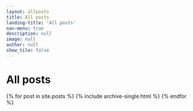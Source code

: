 ```yaml
---
layout: allposts
title: All posts
landing-title: 'All posts'
nav-menu: true
description: null
image: null
author: null
show_tile: false
---
```


<h1>All posts</h1>

{% for post in site.posts %}
  {% include archive-single.html %}
{% endfor %}

